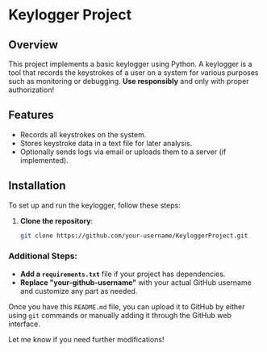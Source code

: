 # Keylogger Project

## Overview
This project implements a basic keylogger using Python. A keylogger is a tool that records the keystrokes of a user on a system for various purposes such as monitoring or debugging. **Use responsibly** and only with proper authorization!

## Features
- Records all keystrokes on the system.
- Stores keystroke data in a text file for later analysis.
- Optionally sends logs via email or uploads them to a server (if implemented).

## Installation
To set up and run the keylogger, follow these steps:

1. **Clone the repository**:
   ```bash
   git clone https://github.com/your-username/KeyloggerProject.git

### Additional Steps:
- **Add a `requirements.txt`** file if your project has dependencies.
- **Replace "your-github-username"** with your actual GitHub username and customize any part as needed.
  
Once you have this `README.md` file, you can upload it to GitHub by either using `git` commands or manually adding it through the GitHub web interface.

Let me know if you need further modifications!
